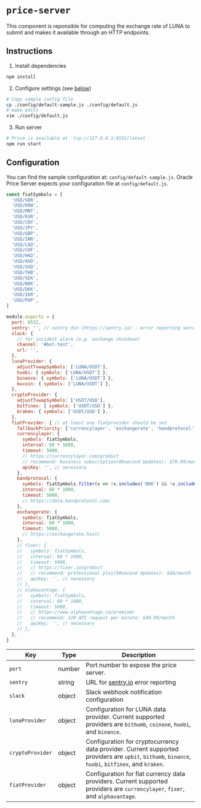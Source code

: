 # `price-server`

This component is reponsible for computing the exchange rate of LUNA to submit and makes it available through an HTTP endpoints.

## Instructions

1. Install dependencies

```sh
npm install
```

2. Configure settings (see [below](#Configuration))

```sh
# Copy sample config file
cp ./config/default-sample.js ./config/default.js
# make edits
vim ./config/default.js
```

3. Run server

```sh
# Price is available at `tcp://127.0.0.1:8532/latest`
npm run start
```

## Configuration

You can find the sample configuration at: `config/default-sample.js`. Oracle Price Server expects your configuration file at `config/default.js`.

```js
const fiatSymbols = [
  'USD/SDR',
  'USD/KRW',
  'USD/MNT',
  'USD/EUR',
  'USD/CNY',
  'USD/JPY',
  'USD/GBP',
  'USD/INR',
  'USD/CAD',
  'USD/CHF',
  'USD/HKD',
  'USD/AUD',
  'USD/SGD',
  'USD/THB',
  'USD/SEK',
  'USD/NOK',
  'USD/DKK',
  'USD/IDR',
  'USD/PHP',
]

module.exports = {
  port: 8532,
  sentry: '', // sentry dsn (https://sentry.io/ - error reporting service)
  slack: {
    // for incident alarm (e.g. exchange shutdown)
    channel: '#bot-test',
    url: '',
  },
  lunaProvider: {
    adjustTvwapSymbols: ['LUNA/USDT'],
    huobi: { symbols: ['LUNA/USDT'] },
    binance: { symbols: ['LUNA/USDT'] },
    kucoin: { symbols: ['LUNA/USDT'] },
  },
  cryptoProvider: {
    adjustTvwapSymbols: ['USDT/USD'],
    bitfinex: { symbols: ['USDT/USD'] },
    kraken: { symbols: ['USDT/USD'] },
  },
  fiatProvider: { // at least one fiatprovider should be set
    fallbackPriority: ['currencylayer', 'exchangerate', 'bandprotocol'],
    currencylayer: {
      symbols: fiatSymbols,
      interval: 60 * 1000,
      timeout: 5000,
      // https://currencylayer.com/product
      // recommend: business subscription(60second Updates): $79.99/month
      apiKey: '', // necessary
    },
    bandprotocol: {
      symbols: fiatSymbols.filter(v => !v.includes('DKK') && !v.includes('PHP')),
      interval: 60 * 1000,
      timeout: 5000,
      // https://data.bandprotocol.com/
    },
    exchangerate: {
      symbols: fiatSymbols,
      interval: 60 * 1000,
      timeout: 5000,
      // https://exchangerate.host/
    },
    // fixer: {
    //   symbols: fiatSymbols,
    //   interval: 60 * 1000,
    //   timeout: 5000,
    //   // https://fixer.io/product
    //   // recommend: professional plus(60second Updates): $80/month
    //   apiKey: '', // necessary
    // },
    // alphavantage: {
    //   symbols: fiatSymbols,
    //   interval: 60 * 1000,
    //   timeout: 5000,
    //   // https://www.alphavantage.co/premium/
    //   // recommend: 120 API request per minute: $49.99/month
    //   apiKey: '', // necessary
    // },
  },
}
```

| Key              | Type   | Description                                                                                                                                       |
| ---------------- | ------ | ------------------------------------------------------------------------------------------------------------------------------------------------- |
| `port`           | number | Port number to expose the price server.                                                                                                           |
| `sentry`         | string | URL for [sentry.io](https://sentry.io) error reporting                                                                                            |
| `slack`          | object | Slack webhook notification configuration                                                                                                          |
| `lunaProvider`   | object | Configuration for LUNA data provider. Current supported providers are `bithumb`, `coinone`, `huobi`, and `binance`.                               |
| `cryptoProvider` | object | Configuration for cryptocurrency data provider. Current supported providers are `upbit`, `bithumb`, `binance`, `huobi`, `bitfinex`, and `kraken`. |
| `fiatProvider`   | object | Configuration for fiat currency data providers. Current supported providers are `currencylayer`, `fixer`, and `alphavantage`.                     |
